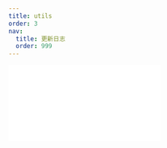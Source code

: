 ```yaml
---
title: utils
order: 3
nav:
  title: 更新日志
  order: 999
---
```


<embed src="../../packages/utils/CHANGELOG.md"></embed>
